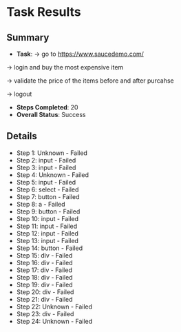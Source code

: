 
# Task Results

## Summary
- **Task**: -> go to https://www.saucedemo.com/
-> login and buy the most expensive item 
-> validate the price of the items before and after purcahse 
-> logout
- **Steps Completed**: 20
- **Overall Status**: Success

## Details
- Step 1: Unknown - Failed
- Step 2: input - Failed
- Step 3: input - Failed
- Step 4: Unknown - Failed
- Step 5: input - Failed
- Step 6: select - Failed
- Step 7: button - Failed
- Step 8: a - Failed
- Step 9: button - Failed
- Step 10: input - Failed
- Step 11: input - Failed
- Step 12: input - Failed
- Step 13: input - Failed
- Step 14: button - Failed
- Step 15: div - Failed
- Step 16: div - Failed
- Step 17: div - Failed
- Step 18: div - Failed
- Step 19: div - Failed
- Step 20: div - Failed
- Step 21: div - Failed
- Step 22: Unknown - Failed
- Step 23: div - Failed
- Step 24: Unknown - Failed
